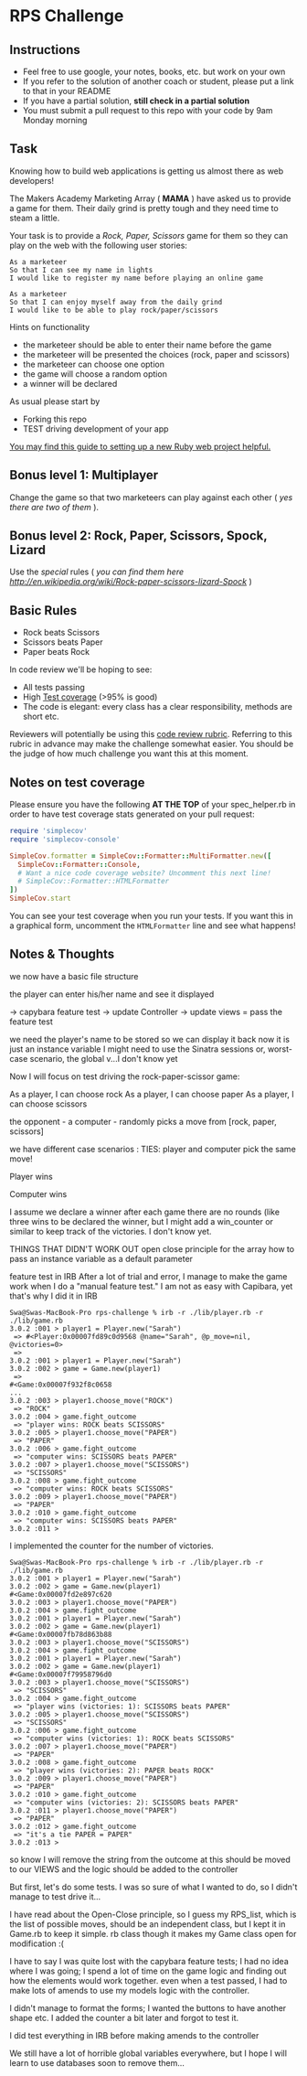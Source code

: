 # RPS Challenge

Instructions
-------

* Feel free to use google, your notes, books, etc. but work on your own
* If you refer to the solution of another coach or student, please put a link to that in your README
* If you have a partial solution, **still check in a partial solution**
* You must submit a pull request to this repo with your code by 9am Monday morning

Task
----

Knowing how to build web applications is getting us almost there as web developers!

The Makers Academy Marketing Array ( **MAMA** ) have asked us to provide a game for them. Their daily grind is pretty tough and they need time to steam a little.

Your task is to provide a _Rock, Paper, Scissors_ game for them so they can play on the web with the following user stories:

```
As a marketeer
So that I can see my name in lights
I would like to register my name before playing an online game

As a marketeer
So that I can enjoy myself away from the daily grind
I would like to be able to play rock/paper/scissors
```

Hints on functionality

- the marketeer should be able to enter their name before the game
- the marketeer will be presented the choices (rock, paper and scissors)
- the marketeer can choose one option
- the game will choose a random option
- a winner will be declared


As usual please start by

* Forking this repo
* TEST driving development of your app

[You may find this guide to setting up a new Ruby web project helpful.](https://github.com/makersacademy/course/blob/main/pills/ruby_web_project_setup_list.md)

## Bonus level 1: Multiplayer

Change the game so that two marketeers can play against each other ( _yes there are two of them_ ).

## Bonus level 2: Rock, Paper, Scissors, Spock, Lizard

Use the _special_ rules ( _you can find them here http://en.wikipedia.org/wiki/Rock-paper-scissors-lizard-Spock_ )

## Basic Rules

- Rock beats Scissors
- Scissors beats Paper
- Paper beats Rock

In code review we'll be hoping to see:

* All tests passing
* High [Test coverage](https://github.com/makersacademy/course/blob/main/pills/test_coverage.md) (>95% is good)
* The code is elegant: every class has a clear responsibility, methods are short etc.

Reviewers will potentially be using this [code review rubric](docs/review.md).  Referring to this rubric in advance may make the challenge somewhat easier.  You should be the judge of how much challenge you want this at this moment.

Notes on test coverage
----------------------

Please ensure you have the following **AT THE TOP** of your spec_helper.rb in order to have test coverage stats generated
on your pull request:

```ruby
require 'simplecov'
require 'simplecov-console'

SimpleCov.formatter = SimpleCov::Formatter::MultiFormatter.new([
  SimpleCov::Formatter::Console,
  # Want a nice code coverage website? Uncomment this next line!
  # SimpleCov::Formatter::HTMLFormatter
])
SimpleCov.start
```

You can see your test coverage when you run your tests. If you want this in a graphical form, uncomment the `HTMLFormatter` line and see what happens!

Notes & Thoughts
----------------------

we now have a basic file structure

the player can enter his/her name and see it displayed

-> capybara feature test
-> update Controller
-> update views
= pass the feature test

we need the player's name to be stored so we can display it back
now it is just an instance variable
I might need to use the Sinatra sessions or, worst-case scenario, the global v...I don't know yet

Now I will focus on test driving the rock-paper-scissor game:

As a player, I can choose rock
As a player, I can choose paper
As a player, I can choose scissors


the opponent - a computer - randomly picks a move from [rock, paper, scissors]

we have different case scenarios :
TIES: player and computer pick the same move!

Player wins

Computer wins

I assume we declare a winner after each game
there are no rounds (like three wins to be declared the winner, but I might add a win_counter or similar to keep track of the victories. I don't know yet.

THINGS THAT DIDN'T WORK OUT
open close principle for the array
how to pass an instance variable as a default parameter

feature test in IRB
After a lot of trial and error, I manage to make the game work when I do a "manual feature test."
I am not as easy with Capibara, yet that's why I did it in IRB
```
Swa@Swas-MacBook-Pro rps-challenge % irb -r ./lib/player.rb -r ./lib/game.rb
3.0.2 :001 > player1 = Player.new("Sarah")
 => #<Player:0x00007fd89c0d9568 @name="Sarah", @p_move=nil, @victories=0> 
 => 
3.0.2 :001 > player1 = Player.new("Sarah")
3.0.2 :002 > game = Game.new(player1)
 => 
#<Game:0x00007f932f8c0658
... 
3.0.2 :003 > player1.choose_move("ROCK")
 => "ROCK" 
3.0.2 :004 > game.fight_outcome
 => "player wins: ROCK beats SCISSORS" 
3.0.2 :005 > player1.choose_move("PAPER")
 => "PAPER" 
3.0.2 :006 > game.fight_outcome
 => "computer wins: SCISSORS beats PAPER" 
3.0.2 :007 > player1.choose_move("SCISSORS")
 => "SCISSORS" 
3.0.2 :008 > game.fight_outcome
 => "computer wins: ROCK beats SCISSORS" 
3.0.2 :009 > player1.choose_move("PAPER")
 => "PAPER" 
3.0.2 :010 > game.fight_outcome
 => "computer wins: SCISSORS beats PAPER" 
3.0.2 :011 > 
```

I implemented the counter for the number of victories.
```
Swa@Swas-MacBook-Pro rps-challenge % irb -r ./lib/player.rb -r ./lib/game.rb
3.0.2 :001 > player1 = Player.new("Sarah")
3.0.2 :002 > game = Game.new(player1)
#<Game:0x00007fd2e897c620
3.0.2 :003 > player1.choose_move("PAPER")
3.0.2 :004 > game.fight_outcome
3.0.2 :001 > player1 = Player.new("Sarah")
3.0.2 :002 > game = Game.new(player1)
#<Game:0x00007fb78d863b88
3.0.2 :003 > player1.choose_move("SCISSORS")
3.0.2 :004 > game.fight_outcome
3.0.2 :001 > player1 = Player.new("Sarah")
3.0.2 :002 > game = Game.new(player1)
#<Game:0x00007f79958796d0
3.0.2 :003 > player1.choose_move("SCISSORS")
 => "SCISSORS" 
3.0.2 :004 > game.fight_outcome
 => "player wins (victories: 1): SCISSORS beats PAPER" 
3.0.2 :005 > player1.choose_move("SCISSORS")
 => "SCISSORS" 
3.0.2 :006 > game.fight_outcome
 => "computer wins (victories: 1): ROCK beats SCISSORS" 
3.0.2 :007 > player1.choose_move("PAPER")
 => "PAPER" 
3.0.2 :008 > game.fight_outcome
 => "player wins (victories: 2): PAPER beats ROCK" 
3.0.2 :009 > player1.choose_move("PAPER")
 => "PAPER" 
3.0.2 :010 > game.fight_outcome
 => "computer wins (victories: 2): SCISSORS beats PAPER" 
3.0.2 :011 > player1.choose_move("PAPER")
 => "PAPER" 
3.0.2 :012 > game.fight_outcome
 => "it's a tie PAPER = PAPER" 
3.0.2 :013 > 
```

so know I will remove the string from the outcome at this should be moved to our VIEWS
and the logic should be added to the controller

But first, let's do some tests.
I was so sure of what I wanted to do, so I didn't manage to test drive it...

I have read about the Open-Close principle, so I guess my RPS_list, which is the list of possible moves, should be an independent class, but I kept it in Game.rb to keep it simple. rb class though it makes my Game class open for modification :(

I have to say I was quite lost with the capybara feature tests; I had no idea where I was going; I spend a lot of time on the game logic and finding out how the elements would work together.
even when a test passed, I had to make lots of amends to use my models logic with the controller.

I didn't manage to format the forms; I wanted the buttons to have another shape etc.
I added the counter a bit later and forgot to test it.

I did test everything in IRB before making amends to the controller

We still have a lot of horrible global variables everywhere, but I hope I will learn to use databases soon to remove them...
